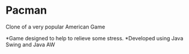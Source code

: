 # Pacman
Clone of a very popular American Game 



*Game designed to help to relieve some stress. 
*Developed using Java Swing and Java AW
